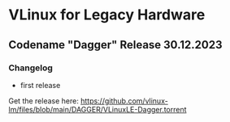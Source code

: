 # VLinux for Legacy Hardware
## Codename "Dagger" Release 30.12.2023 
### Changelog

- first release

Get the release here:
https://github.com/vlinux-lm/files/blob/main/DAGGER/VLinuxLE-Dagger.torrent
